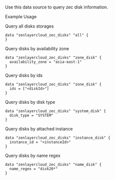 Use this data source to query zec disk information.

Example Usage

Query all disks storages

```hcl
data "zenlayercloud_zec_disks" "all" {
}
```

Query disks by availability zone

```hcl
data "zenlayercloud_zec_disks" "zone_disk" {
  availability_zone = "asia-east-1"
}
```

Query disks by ids

```hcl
data "zenlayercloud_zec_disks" "zone_disk" {
  ids = ["<diskId>"]
}
```

Query disks by disk type

```hcl
data "zenlayercloud_zec_disks" "system_disk" {
  disk_type = "SYSTEM"
}
```

Query disks by attached instance

```hcl
data "zenlayercloud_zec_disks" "instance_disk" {
  instance_id = "<instanceId>"
}
```

Query disks by name regex

```hcl
data "zenlayercloud_zec_disks" "name_disk" {
  name_regex = "disk20*"
}
```
